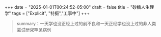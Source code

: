 +++
date = "2025-01-01T00:24:52-05:00"
draft = false
title = "砂糖人生理学"
tags = ["Explicit", "特摄","工事中"]
+++

> summary：一天学也没正经上过的前不良和一天正经学也没上过的非人类尝试研究罕见病例